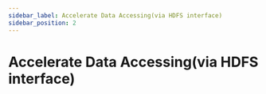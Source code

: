 ```yaml
---
sidebar_label: Accelerate Data Accessing(via HDFS interface)
sidebar_position: 2
---
```


# Accelerate Data Accessing(via HDFS interface)
